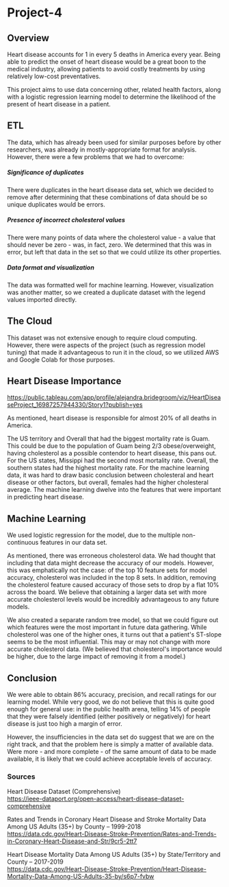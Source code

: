 # Project-4

## Overview

Heart disease accounts for 1 in every 5 deaths in America every year. Being able to predict the onset of heart disease would be a great boon to the medical industry, allowing patients to avoid costly treatments by using relatively low-cost preventatives.

This project aims to use data concerning other, related health factors, along with a logistic regression learning model to determine the likelihood of the present of heart disease in a patient.

## ETL

The data, which has already been used for similar purposes before by other researchers, was already in mostly-appropriate format for analysis. However, there were a few problems that we had to overcome:

##### Significance of duplicates

There were duplicates in the heart disease data set, which we decided to remove after determining that these combinations of data should be so unique duplicates would be errors.

##### Presence of incorrect cholesterol values

There were many points of data where the cholesterol value - a value that should never be zero - was, in fact, zero. We determined that this was in error, but left that data in the set so that we could utilize its other properties.

##### Data format and visualization

The data was formatted well for machine learning. However, visualization was another matter, so we created a duplicate dataset with the legend values imported directly.

## The Cloud

This dataset was not extensive enough to require cloud computing. However, there were aspects of the project (such as regression model tuning) that made it advantageous to run it in the cloud, so we utilized AWS and Google Colab for those purposes.

## Heart Disease Importance

https://public.tableau.com/app/profile/alejandra.bridegroom/viz/HeartDiseaseProject_16987257944330/Story1?publish=yes

As mentioned, heart disease is responsible for almost 20% of all deaths in America.

The US territory and Overall that had the biggest mortality rate is Guam.  This could be due to the population of Guam being 2/3 obese/overweight, having cholesterol as a possible contendor to heart disease, this pans out.  For the US states, Missippi had the second most mortality rate.  Overall, the southern states had the highest mortality rate.  For the machine learning data, it was hard to draw basic conclusion between cholesteral and heart disease or other factors, but overall, females had the higher cholesteral average.  The machine learning dwelve into the features that were important in predicting heart disease.

## Machine Learning

We used logistic regression for the model, due to the multiple non-continuous features in our data set.

As mentioned, there was erroneous cholesterol data. We had thought that including that data might decrease the accuracy of our models. However, this was emphatically not the case: of the top 10 feature sets for model accuracy, cholesterol was included in the top 8 sets. In addition, removing the cholesterol feature caused accuracy of those sets to drop by a flat 10% across the board. We believe that obtaining a larger data set with more accurate cholesterol levels would be incredibly advantageous to any future models.

We also created a separate random tree model, so that we could figure out which features were the most important in future data gathering. While cholesterol was one of the higher ones, it turns out that a patient's ST-slope seems to be the most influential. This may or may not change with more accurate cholesterol data. (We believed that cholesterol's importance would be higher, due to the large impact of removing it from a model.)

## Conclusion

We were able to obtain 86% accuracy, precision, and recall ratings for our learning model. While very good, we do not believe that this is quite good enough for general use: in the public health arena, telling 14% of people that they were falsely identified (either positively or negatively) for heart disease is just too high a margin of error.

However, the insufficiencies in the data set do suggest that we are on the right track, and that the problem here is simply a matter of available data. Were more - and more complete - of the same amount of data to be made available, it is likely that we could achieve acceptable levels of accuracy.


### Sources

Heart Disease Dataset (Comprehensive)\
https://ieee-dataport.org/open-access/heart-disease-dataset-comprehensive

Rates and Trends in Coronary Heart Disease and Stroke Mortality Data Among US Adults (35+) by County – 1999-2018\
https://data.cdc.gov/Heart-Disease-Stroke-Prevention/Rates-and-Trends-in-Coronary-Heart-Disease-and-Str/9cr5-2tt7

Heart Disease Mortality Data Among US Adults (35+) by State/Territory and County – 2017-2019\
https://data.cdc.gov/Heart-Disease-Stroke-Prevention/Heart-Disease-Mortality-Data-Among-US-Adults-35-by/s6p7-fvbw
